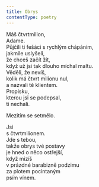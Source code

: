 ```yaml
---
title: Obrys
contentType: poetry
---
```


<section>

Máš čtvrtmilion,  
Adame.  
Půjčili ti fešáci s rychlým chápáním,  
jakmile uslyšeli,  
že chceš začít žít,  
když už jsi tak dlouho míchal maltu.  
Věděli, že nevíš,  
kolik má čtvrt milionu nul,  
a nazvali tě klientem.  
Propisku,  
kterou jsi se podepsal,  
ti nechali.

Mezitím se setmělo.

Jsi  
s čtvrtmilionem.  
Jde s tebou,  
takže obrys tvé postavy  
je hned o něco ostřejší,  
když mizíš  
v prázdné barabizně podzimu  
za plotem pocintaným  
psím vínem.

</section>
